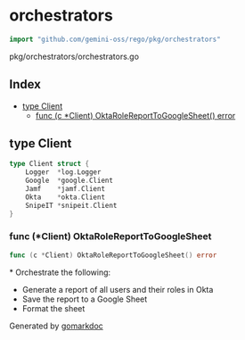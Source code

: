 <!-- Code generated by gomarkdoc. DO NOT EDIT -->

# orchestrators

```go
import "github.com/gemini-oss/rego/pkg/orchestrators"
```

pkg/orchestrators/orchestrators.go

## Index

- [type Client](<#Client>)
  - [func \(c \*Client\) OktaRoleReportToGoogleSheet\(\) error](<#Client.OktaRoleReportToGoogleSheet>)


<a name="Client"></a>
## type Client



```go
type Client struct {
    Logger  *log.Logger
    Google  *google.Client
    Jamf    *jamf.Client
    Okta    *okta.Client
    SnipeIT *snipeit.Client
}
```

<a name="Client.OktaRoleReportToGoogleSheet"></a>
### func \(\*Client\) OktaRoleReportToGoogleSheet

```go
func (c *Client) OktaRoleReportToGoogleSheet() error
```

\* Orchestrate the following:

- Generate a report of all users and their roles in Okta
- Save the report to a Google Sheet
- Format the sheet

Generated by [gomarkdoc](<https://github.com/princjef/gomarkdoc>)

